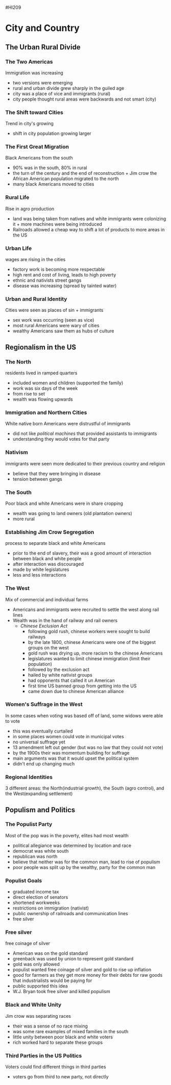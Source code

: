 #HI209 

# City and Country

## The Urban Rural Divide

### The Two Americas

Immigration was increasing
- two versions were emerging
- rural and urban divide grew sharply in the guiled age
- city was a place of vice and immigrants (rural)
- city people thought rural areas were backwards and not smart (city)

### The Shift toward Cities

Trend in city's growing
- shift in city population growing larger

### The First Great Migration

Black Americans from the south
- 90% was in the south, 80% in rural
- the turn of the century and the end of reconstruction + Jim crow the African American population migrated to the north
- many black Americans moved to cities

### Rural Life

Rise in agro production
- land was being taken from natives and white immigrants were colonizing it + more machines were being introduced
- Railroads allowed a cheap way to shift a lot of products to more areas in the US

### Urban Life

wages are rising in the cities
- factory work is becoming more respectable
- high rent and cost of living, leads to high poverty
- ethnic and nativists street gangs
- disease was increasing (spread by tainted water)

### Urban and Rural Identity

Cities were seen as places of sin + immigrants
- sex work was occurring (seen as vice)
- most rural Americans were wary of cities 
- wealthy Americans saw them as hubs of culture

## Regionalism in the US

### The North

residents lived in ramped quarters
- included women and children (supported the family)
- work was six days of the week
- from rise to set
- wealth was flowing upwards

### Immigration and Northern Cities

White native born Americans were distrustful of immigrants
- did not like *political machines* that provided assistants to immigrants
- understanding they would votes for that party

### Nativism

immigrants were seen more dedicated to their previous country and religion
- believe that they were bringing in disease
- tension between gangs

### The South

Poor black and white Americans were in share cropping
- wealth was going to land owners (old plantation owners)
- more rural

### Establishing Jim Crow Segregation

process to separate black and white Americans
- prior to the end of slavery, their was a good amount of interaction between black and white people
- after interaction was discouraged
- made by white legislatures 
- less and less interactions

### The West

Mix of commercial and individual farms
- Americans and immigrants were recruited to settle the west along rail lines
- Wealth was in the hand of railway and rail owners
	- *Chinese Exclusion Act*
		- following gold rush, chinese workers were sought to build railways
		- by the late 1800, chinese Americans were one of the biggest groups on the west
		- gold rush was drying up, more racism to the chinese Americans
		- legislatures wanted to limit chinese immigration (limit their population)
		- followed by the exclusion act 
		- hailed by white nativist groups
		- had opponents that called it un American
		- first time US banned group from getting into the US
		- came down due to chinese American alliance

 ### Women's Suffrage in the West

 In some cases when voting was based off of land, some widows were able to vote
 - this was eventually curtailed
 - in some places women could vote in municipal votes 
 - no universal suffrage yet
 - 13 amendment left out gender (but was no law that they could not vote)
 - by the 1900s their was momentum building for suffrage
 - main arguments was that it would upset the political system
 - didn't end up changing much 

### Regional Identities

3 different areas: the North(industrial growth), the South (agro control), and the West(expanding settlement)

## Populism and Politics

### The Populist Party

Most of the pop was in the poverty, elites had most wealth
- political allegiance was determined by location and race
- democrat was white south
- republican was north 
- believe that neither was for the common man, lead to rise of populism
- poor people was split up by the wealthy, party for the common man

### Populist Goals

- graduated income tax
- direct election of senators
- shortened workweeks
- restrictions on immigration (nativist)
- public ownership of railroads and communication lines
- free silver

### Free silver

free coinage of silver
- American was on the gold standard
- greenback was used by union to represent gold standard
- gold was only allowed
- populist wanted free coinage of silver and gold to rise up inflation
- good for farmers as they get more money for their debts for raw goods that industrialists would be paying for
- public supported this idea
- W.J. Bryan took free silver and killed populism

 ### Black and White Unity

 Jim crow was separating races
 - their was a sense of no race mixing
 - was some rare examples of mixed families in the south
 - little unity between poor black and white voters
 - rich worked hard to separate these groups

### Third Parties in the US Politics

Voters could find different things in third parties
- voters go from third to new party, not directly


